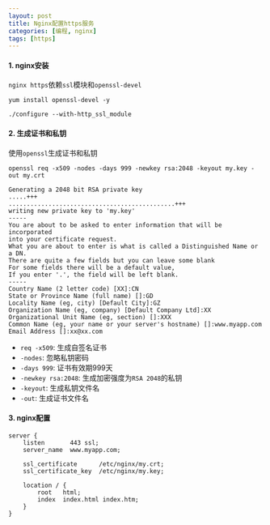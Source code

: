 ```yaml
---
layout: post
title: Nginx配置https服务
categories: [编程, nginx]
tags: [https]
---
```


#### 1. nginx安装

`nginx https`依赖`ssl`模块和`openssl-devel`

```
yum install openssl-devel -y

./configure --with-http_ssl_module
```

#### 2. 生成证书和私钥

使用`openssl`生成证书和私钥

```
openssl req -x509 -nodes -days 999 -newkey rsa:2048 -keyout my.key -out my.crt

Generating a 2048 bit RSA private key
.....+++
..............................................+++
writing new private key to 'my.key'
-----
You are about to be asked to enter information that will be incorporated
into your certificate request.
What you are about to enter is what is called a Distinguished Name or a DN.
There are quite a few fields but you can leave some blank
For some fields there will be a default value,
If you enter '.', the field will be left blank.
-----
Country Name (2 letter code) [XX]:CN
State or Province Name (full name) []:GD
Locality Name (eg, city) [Default City]:GZ
Organization Name (eg, company) [Default Company Ltd]:XX
Organizational Unit Name (eg, section) []:XXX
Common Name (eg, your name or your server's hostname) []:www.myapp.com
Email Address []:xx@xx.com
```
- `req -x509`: 生成自签名证书
- `-nodes`: 忽略私钥密码
- `-days 999`: 证书有效期999天
- `-newkey rsa:2048`: 生成加密强度为`RSA 2048`的私钥
- `-keyout`: 生成私钥文件名
- `-out`: 生成证书文件名

#### 3. nginx配置
```
server {
    listen       443 ssl;
    server_name  www.myapp.com;

    ssl_certificate      /etc/nginx/my.crt;
    ssl_certificate_key  /etc/nginx/my.key;

    location / {
        root   html;
        index  index.html index.htm;
    }
}
```